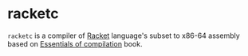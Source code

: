 # racketc

`racketc` is a compiler of [Racket](https://racket-lang.org/) language's subset to x86-64 assembly based
on [Essentials of compilation](https://github.com/IUCompilerCourse/Essentials-of-Compilation) book.